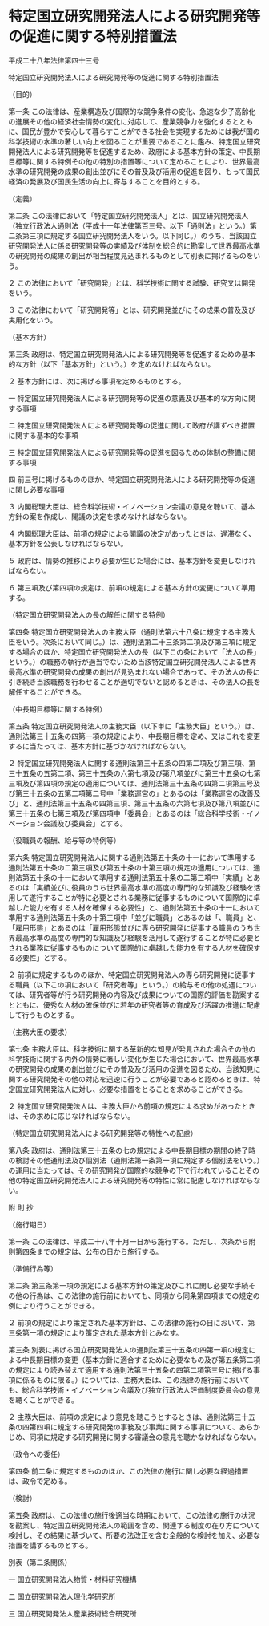 # 特定国立研究開発法人による研究開発等の促進に関する特別措置法

平成二十八年法律第四十三号

特定国立研究開発法人による研究開発等の促進に関する特別措置法

（目的）

第一条 この法律は、産業構造及び国際的な競争条件の変化、急速な少子高齢化の進展その他の経済社会情勢の変化に対応して、産業競争力を強化するとともに、国民が豊かで安心して暮らすことができる社会を実現するためには我が国の科学技術の水準の著しい向上を図ることが重要であることに鑑み、特定国立研究開発法人による研究開発等を促進するため、政府による基本方針の策定、中長期目標等に関する特例その他の特別の措置等について定めることにより、世界最高水準の研究開発の成果の創出並びにその普及及び活用の促進を図り、もって国民経済の発展及び国民生活の向上に寄与することを目的とする。

（定義）

第二条 この法律において「特定国立研究開発法人」とは、国立研究開発法人（独立行政法人通則法（平成十一年法律第百三号。以下「通則法」という。）第二条第三項に規定する国立研究開発法人をいう。以下同じ。）のうち、当該国立研究開発法人に係る研究開発等の実績及び体制を総合的に勘案して世界最高水準の研究開発の成果の創出が相当程度見込まれるものとして別表に掲げるものをいう。

２ この法律において「研究開発」とは、科学技術に関する試験、研究又は開発をいう。

３ この法律において「研究開発等」とは、研究開発並びにその成果の普及及び実用化をいう。

（基本方針）

第三条 政府は、特定国立研究開発法人による研究開発等を促進するための基本的な方針（以下「基本方針」という。）を定めなければならない。

２ 基本方針には、次に掲げる事項を定めるものとする。

一 特定国立研究開発法人による研究開発等の促進の意義及び基本的な方向に関する事項

二 特定国立研究開発法人による研究開発等の促進に関して政府が講ずべき措置に関する基本的な事項

三 特定国立研究開発法人による研究開発等の促進を図るための体制の整備に関する事項

四 前三号に掲げるもののほか、特定国立研究開発法人による研究開発等の促進に関し必要な事項

３ 内閣総理大臣は、総合科学技術・イノベーション会議の意見を聴いて、基本方針の案を作成し、閣議の決定を求めなければならない。

４ 内閣総理大臣は、前項の規定による閣議の決定があったときは、遅滞なく、基本方針を公表しなければならない。

５ 政府は、情勢の推移により必要が生じた場合には、基本方針を変更しなければならない。

６ 第三項及び第四項の規定は、前項の規定による基本方針の変更について準用する。

（特定国立研究開発法人の長の解任に関する特例）

第四条 特定国立研究開発法人の主務大臣（通則法第六十八条に規定する主務大臣をいう。次条において同じ。）は、通則法第二十三条第二項及び第三項に規定する場合のほか、特定国立研究開発法人の長（以下この条において「法人の長」という。）の職務の執行が適当でないため当該特定国立研究開発法人による世界最高水準の研究開発の成果の創出が見込まれない場合であって、その法人の長に引き続き当該職務を行わせることが適切でないと認めるときは、その法人の長を解任することができる。

（中長期目標等に関する特例）

第五条 特定国立研究開発法人の主務大臣（以下単に「主務大臣」という。）は、通則法第三十五条の四第一項の規定により、中長期目標を定め、又はこれを変更するに当たっては、基本方針に基づかなければならない。

２ 特定国立研究開発法人に関する通則法第三十五条の四第二項及び第三項、第三十五条の五第二項、第三十五条の六第七項及び第八項並びに第三十五条の七第三項及び第四項の規定の適用については、通則法第三十五条の四第二項第三号及び第三十五条の五第二項第二号中「業務運営の」とあるのは「業務運営の改善及び」と、通則法第三十五条の四第三項、第三十五条の六第七項及び第八項並びに第三十五条の七第三項及び第四項中「委員会」とあるのは「総合科学技術・イノベーション会議及び委員会」とする。

（役職員の報酬、給与等の特例等）

第六条 特定国立研究開発法人に関する通則法第五十条の十一において準用する通則法第五十条の二第三項及び第五十条の十第三項の規定の適用については、通則法第五十条の十一において準用する通則法第五十条の二第三項中「実績」とあるのは「実績並びに役員のうち世界最高水準の高度の専門的な知識及び経験を活用して遂行することが特に必要とされる業務に従事するものについて国際的に卓越した能力を有する人材を確保する必要性」と、通則法第五十条の十一において準用する通則法第五十条の十第三項中「並びに職員」とあるのは「、職員」と、「雇用形態」とあるのは「雇用形態並びに専ら研究開発に従事する職員のうち世界最高水準の高度の専門的な知識及び経験を活用して遂行することが特に必要とされる業務に従事するものについて国際的に卓越した能力を有する人材を確保する必要性」とする。

２ 前項に規定するもののほか、特定国立研究開発法人の専ら研究開発に従事する職員（以下この項において「研究者等」という。）の給与その他の処遇については、研究者等が行う研究開発の内容及び成果についての国際的評価を勘案するとともに、優秀な人材の確保並びに若年の研究者等の育成及び活躍の推進に配慮して行うものとする。

（主務大臣の要求）

第七条 主務大臣は、科学技術に関する革新的な知見が発見された場合その他の科学技術に関する内外の情勢に著しい変化が生じた場合において、世界最高水準の研究開発の成果の創出並びにその普及及び活用の促進を図るため、当該知見に関する研究開発その他の対応を迅速に行うことが必要であると認めるときは、特定国立研究開発法人に対し、必要な措置をとることを求めることができる。

２ 特定国立研究開発法人は、主務大臣から前項の規定による求めがあったときは、その求めに応じなければならない。

（特定国立研究開発法人による研究開発等の特性への配慮）

第八条 政府は、通則法第三十五条の七の規定による中長期目標の期間の終了時の検討その他通則法及び個別法（通則法第一条第一項に規定する個別法をいう。）の運用に当たっては、その研究開発が国際的な競争の下で行われていることその他の特定国立研究開発法人による研究開発等の特性に常に配慮しなければならない。

附 則 抄

（施行期日）

第一条 この法律は、平成二十八年十月一日から施行する。ただし、次条から附則第四条までの規定は、公布の日から施行する。

（準備行為等）

第二条 第三条第一項の規定による基本方針の策定及びこれに関し必要な手続その他の行為は、この法律の施行前においても、同項から同条第四項までの規定の例により行うことができる。

２ 前項の規定により策定された基本方針は、この法律の施行の日において、第三条第一項の規定により策定された基本方針とみなす。

第三条 別表に掲げる国立研究開発法人の通則法第三十五条の四第一項の規定による中長期目標の変更（基本方針に適合するために必要なもの及び第五条第二項の規定により読み替えて適用する通則法第三十五条の四第二項第三号に掲げる事項に係るものに限る。）については、主務大臣は、この法律の施行前においても、総合科学技術・イノベーション会議及び独立行政法人評価制度委員会の意見を聴くことができる。

２ 主務大臣は、前項の規定により意見を聴こうとするときは、通則法第三十五条の四第四項に規定する研究開発の事務及び事業に関する事項について、あらかじめ、同項に規定する研究開発に関する審議会の意見を聴かなければならない。

（政令への委任）

第四条 前二条に規定するもののほか、この法律の施行に関し必要な経過措置は、政令で定める。

（検討）

第五条 政府は、この法律の施行後適当な時期において、この法律の施行の状況を勘案し、特定国立研究開発法人の範囲を含め、関連する制度の在り方について検討し、その結果に基づいて、所要の法改正を含む全般的な検討を加え、必要な措置を講ずるものとする。

別表（第二条関係）

一 国立研究開発法人物質・材料研究機構

二 国立研究開発法人理化学研究所

三 国立研究開発法人産業技術総合研究所
